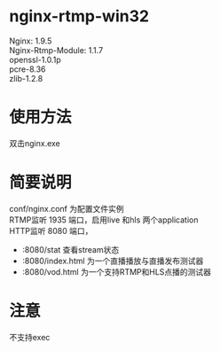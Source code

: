 nginx-rtmp-win32
================

Nginx: 1.9.5  
Nginx-Rtmp-Module: 1.1.7  
openssl-1.0.1p  
pcre-8.36  
zlib-1.2.8  
# 使用方法
双击nginx.exe
# 简要说明
conf/nginx.conf 为配置文件实例  
RTMP监听 1935 端口，启用live 和hls 两个application  
HTTP监听 8080 端口，
* :8080/stat 查看stream状态  
* :8080/index.html 为一个直播播放与直播发布测试器
* :8080/vod.html 为一个支持RTMP和HLS点播的测试器

# 注意
不支持exec
